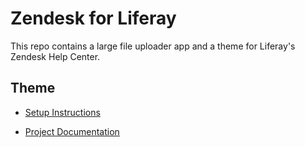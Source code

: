 # Zendesk for Liferay

This repo contains a large file uploader app and a theme for Liferay's Zendesk Help Center.

## Theme
- [Setup Instructions](/theme/README.md)

- [Project Documentation](/theme/documentation)